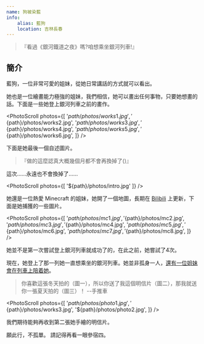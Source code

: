 ```yaml
---
name: 狗被染藍
info:
    alias: 藍狗
    location: 吉林長春
---
```


> 『看過《銀河鐵道之夜》嗎?咱想乘坐銀河列車!』

## 簡介

藍狗，一位非常可愛的姐妹，從她日常講話的方式就可以看出。

她也是一位繪畫能力極強的姐妹，我們相信，她可以畫出任何事物，只要她想畫的話。下面是一些她登上銀河列車之前的畫作。

<PhotoScroll photos={[
    '${path}/photos/works1.jpg',
    '${path}/photos/works2.jpg',
    '${path}/photos/works3.jpg',
    '${path}/photos/works4.jpg',
    '${path}/photos/works5.jpg',
    '${path}/photos/works6.jpg',
]} />

下面是她最後一個自述圖片。

> 『做的這麼認真大概幾個月都不會再換掉了()』

這次……永遠也不會換掉了……

<PhotoScroll photos={[ '${path}/photos/intro.jpg' ]} />

她還是一位熱愛 Minecraft 的姐妹，她開了一個地圖，長期在 [Bilibili](https://space.bilibili.com/2119605209) 上更新，下面是她捕獲的一些圖片。

<PhotoScroll photos={[
    '${path}/photos/mc1.jpg',
    '${path}/photos/mc2.jpg',
    '${path}/photos/mc3.jpg',
    '${path}/photos/mc4.jpg',
    '${path}/photos/mc5.jpg',
    '${path}/photos/mc6.jpg',
    '${path}/photos/mc7.jpg',
    '${path}/photos/mc8.jpg',
]} />


她並不是第一次嘗試登上銀河列車就成功了的，在此之前，她嘗試了4次。

現在，她登上了那一列她一直想乘坐的銀河列車。她並非孤身一人，[還有一位姐妹會在列車上陪着她](https://www.one-among.us/profile/Anilovr)。

> 你喜歡這張冬天拍的（圖一），所以你送了我這個明信片（圖二），那我就送你一張夏天拍的（圖三）！ --手推車

<PhotoScroll photos={[
    '${path}/photos/photo1.jpg',
    '${path}/photos/works3.jpg',
    '${path}/photos/photo2.jpg',
]} />

我們期待能夠再收到第二張她手繪的明信片。

願此行，不孤單。
請記得再看一眼參宿四。
